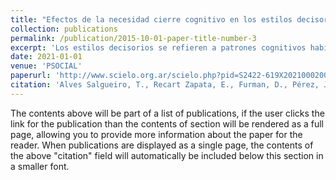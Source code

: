 ```yaml
---
title: "Efectos de la necesidad cierre cognitivo en los estilos decisorios: un abordaje exploratorio"
collection: publications
permalink: /publication/2015-10-01-paper-title-number-3
excerpt: 'Los estilos decisorios se refieren a patrones cognitivos habituales que utilizan los sujetos en tareas decisorias cuando procesan la información. Recientes investigaciones han referido el rol que cumple la motivación epistémica de la Necesidad de Cierre Cognitivo en el procesamiento de la información. Esta influencia puede generar un procesamiento sesgado afectando la toma de decisiones. Esto se debe a que la NCC trae dos consecuencias en el procesamiento de la información. La primera es la Urgencia donde los individuos tienden a una búsqueda generalizada de la información generando mayores hipótesis hasta superar el umbral cognitivo. La segunda refiere a la Permanencia donde una vez superado el umbral, la información se cristaliza y se extrapola a otras áreas. El presente estudio exploratorio, tuvo como objetivo explorar la relación entre la Necesidad Cierre Cognitivo y los Estilos decisorios. Para ello, se tomó muestra de 378 individuos residentes en Ciudad de Buenos Aires y Gran Buenos Aires. Se utilizaron para evaluar las variables el Test Revisado de Necesidad de cierre cognitivo (TR NCC) y la escala de Estilos Decisorios (ED).Los resultados indican que si bien no existe una relación contundente entre ambas variables, este abordaje exploratorio debe seguir siendo explorado en futuras investigaciones.'
date: 2021-01-01
venue: 'PSOCIAL'
paperurl: 'http://www.scielo.org.ar/scielo.php?pid=S2422-619X2021000200027&script=sci_arttext'
citation: 'Alves Salgueiro, T., Recart Zapata, E., Furman, D., Pérez, J. M., & Fernández Larrosa, P. N. (2022). A Spanish dataset for Targeted Sentiment Analysis of political headlines. In Simposio Argentino de Inteligencia Artificial (ASAI 2022)-JAIIO 51 (Modalidad virtual y presencial (UAI), octubre 2022).'
---
```


The contents above will be part of a list of publications, if the user clicks the link for the publication than the contents of section will be rendered as a full page, allowing you to provide more information about the paper for the reader. When publications are displayed as a single page, the contents of the above "citation" field will automatically be included below this section in a smaller font.